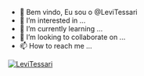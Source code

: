 - 👋 Bem vindo, Eu sou o @LeviTessari
- 👀 I’m interested in ...
- 🌱 I’m currently learning ...
- 💞️ I’m looking to collaborate on ...
- 📫 How to reach me ...


[![LeviTessari](https://github-readme-stats.vercel.app/api/top-langs/?username=LeviTessari&hide=html&layout=compact=true&theme=default)](https://github.com/anuraghazra/github-readme-stats)

<!---
LeviTessari/LeviTessari is a ✨ special ✨ repository because its `README.md` (this file) appears on your GitHub profile.
You can click the Preview link to take a look at your changes.
--->
